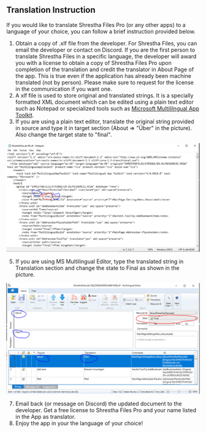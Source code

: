 ## Translation Instruction

If you would like to translate Shrestha Files Pro (or any other apps) to a language of your choice, you can follow a brief instruction provided below.

1. Obtain a copy of .xlf file from the developer. For Shrestha Files, you can email the developer or contact on Discord. If you are the first person to translate Shrestha Files in a specific language, the developer will award you with a license to obtain a copy of Shrestha Files Pro upon completion of the translation and credit the translator in About Page of the app. This is true even if the application has already been machine translated (not by person). Please make sure to request for the license in the communication if you want one. 
2. A xlf file is used to store original and translated strings. It is a specially formatted XML document which can be edited using a plain text editor such as Notepad or specialized tools such as [Microsoft Multililngual App Toolkit](https://developer.microsoft.com/en-us/windows/downloads/multilingual-app-toolkit/). 
3. If you are using a plain text editor, translate the original string provided in source and type it in target section (About => "Über" in the picture). Also change the target state to "final".

![Translate Using Plain Text Editor](/images/TranslationPlainText.png)

5. If you are using MS Multilingual Editor, type the translated string in Translation section and change the state to Final as shown in the picture.

![Translate Using Microsoft Multilingual Editor](/images/TranslationMultilingualEditor.png)

7. Email back (or message on Discord) the updated document to the developer. Get a free license to Shrestha Files Pro and your name listed in the App as translator.
8. Enjoy the app in your the language of your choice!
